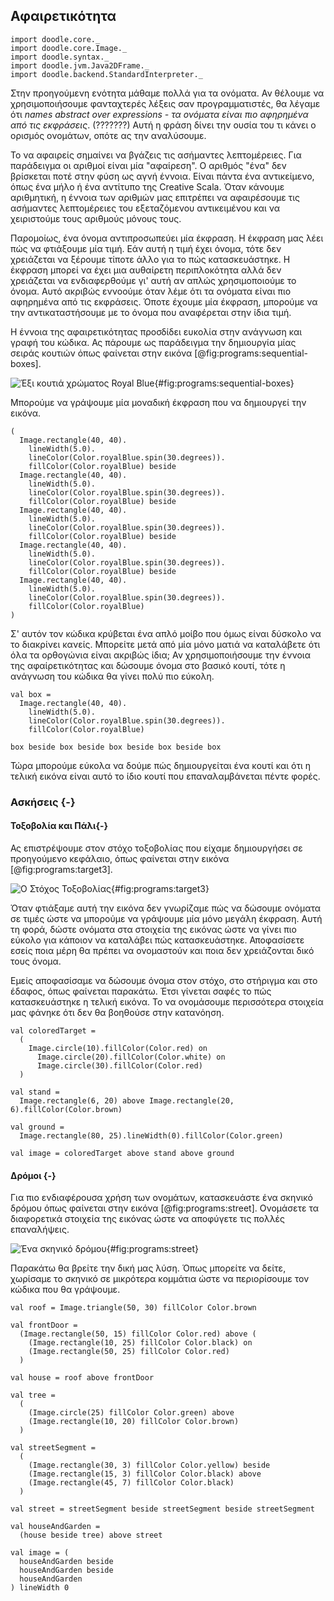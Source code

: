 ## Αφαιρετικότητα

```tut:invisible
import doodle.core._
import doodle.core.Image._
import doodle.syntax._
import doodle.jvm.Java2DFrame._
import doodle.backend.StandardInterpreter._
```

Στην προηγούμενη ενότητα μάθαμε πολλά για τα ονόματα.
Αν θέλουμε να χρησιμοποιήσουμε φανταχτερές λέξεις σαν προγραμματιστές, θα λέγαμε ότι *names abstract over expressions - τα ονόματα είναι πιο αφηρημένα από τις εκφράσεις*. (???????)
Αυτή η φράση δίνει την ουσία του τι κάνει ο ορισμός ονομάτων, οπότε ας την αναλύσουμε.

Το να αφαιρείς σημαίνει να βγάζεις τις ασήμαντες λεπτομέρειες.
Για παράδειγμα οι αριθμοί είναι μία "αφαίρεση".
Ο αριθμός "ένα" δεν βρίσκεται ποτέ στην φύση ως αγνή έννοια.
Είναι πάντα ένα αντικείμενο, όπως ένα μήλο ή ένα αντίτυπο της Creative Scala.
Όταν κάνουμε αριθμητική, η έννοια των αριθμών μας επιτρέπει να αφαιρέσουμε τις ασήμαντες λεπτομέρειες του εξεταζόμενου αντικειμένου και να χειριστούμε τους αριθμούς μόνους τους.

Παρομοίως, ένα όνομα αντιπροσωπεύει μία έκφραση.
Η έκφραση μας λέει πώς να φτιάξουμε μία τιμή.
Εάν αυτή η τιμή έχει όνομα, τότε δεν χρειάζεται να ξέρουμε τίποτε άλλο για το πώς κατασκευάστηκε.
Η έκφραση μπορεί να έχει μια αυθαίρετη περιπλοκότητα αλλά δεν χρειάζεται να ενδιαφερθούμε γι' αυτή αν απλώς χρησιμοποιούμε το όνομα.
Αυτό ακριβώς εννοούμε όταν λέμε ότι τα ονόματα είναι πιο αφηρημένα από τις εκφράσεις.
Όποτε έχουμε μία έκφραση, μπορούμε να την αντικαταστήσουμε με το όνομα που αναφέρεται στην ίδια τιμή.

Η έννοια της αφαιρετικότητας προσδίδει ευκολία στην ανάγνωση και γραφή του κώδικα.
Ας πάρουμε ως παράδειγμα την δημιουργία μίας σειράς κουτιών όπως φαίνεται στην εικόνα [@fig:programs:sequential-boxes].

![Έξι κουτιά χρώματος Royal Blue](./src/pages/programs/sequential-boxes.pdf+svg){#fig:programs:sequential-boxes}

Μπορούμε να γράψουμε μία μοναδική έκφραση που να δημιουργεί την εικόνα.

```tut:silent:book
(
  Image.rectangle(40, 40).
    lineWidth(5.0).
    lineColor(Color.royalBlue.spin(30.degrees)).
    fillColor(Color.royalBlue) beside
  Image.rectangle(40, 40).
    lineWidth(5.0).
    lineColor(Color.royalBlue.spin(30.degrees)).
    fillColor(Color.royalBlue) beside
  Image.rectangle(40, 40).
    lineWidth(5.0).
    lineColor(Color.royalBlue.spin(30.degrees)).
    fillColor(Color.royalBlue) beside
  Image.rectangle(40, 40).
    lineWidth(5.0).
    lineColor(Color.royalBlue.spin(30.degrees)).
    fillColor(Color.royalBlue) beside
  Image.rectangle(40, 40).
    lineWidth(5.0).
    lineColor(Color.royalBlue.spin(30.degrees)).
    fillColor(Color.royalBlue)
)
```

Σ' αυτόν τον κώδικα κρύβεται ένα απλό μοίβο που όμως είναι δύσκολο να το διακρίνει κανείς.
Μπορείτε μετά από μία μόνο ματιά να καταλάβετε ότι όλα τα ορθογώνια είναι ακριβώς ίδια;
Αν χρησιμοποιήσουμε την έννοια της αφαίρετικότητας και δώσουμε όνομα στο βασικό κουτί, τότε η ανάγνωση του κώδικα θα γίνει πολύ πιο εύκολη.

```tut:silent:book
val box =
  Image.rectangle(40, 40).
    lineWidth(5.0).
    lineColor(Color.royalBlue.spin(30.degrees)).
    fillColor(Color.royalBlue) 

box beside box beside box beside box beside box
```

Τώρα μπορούμε εύκολα να δούμε πώς δημιουργείται ένα κουτί και ότι η τελική εικόνα είναι αυτό το ίδιο κουτί που επαναλαμβάνεται πέντε φορές.


### Ασκήσεις {-}

#### Τοξοβολία και Πάλι{-}

Ας επιστρέψουμε στον στόχο τοξοβολίας που είχαμε δημιουργήσει σε προηγούμενο κεφάλαιο, όπως φαίνεται στην εικόνα [@fig:programs:target3].

![Ο Στόχος Τοξοβολίας](./src/pages/programs/target3.pdf+svg){#fig:programs:target3}

Όταν φτιάξαμε αυτή την εικόνα δεν γνωρίζαμε πώς να δώσουμε ονόματα σε τιμές ώστε να μπορούμε να γράψουμε μία μόνο μεγάλη έκφραση.
Αυτή τη φορά, δώστε ονόματα στα στοιχεία της εικόνας ώστε να γίνει πιο εύκολο για κάποιον να καταλάβει πώς κατασκευάστηκε.
Αποφασίσετε εσείς ποια μέρη θα πρέπει να ονομαστούν και ποια δεν χρειάζονται δικό τους όνομα.

<div class="solution">
Εμείς αποφασίσαμε να δώσουμε όνομα στον στόχο, στο στήριγμα και στο έδαφος, όπως φαίνεται παρακάτω.
Έτσι γίνεται σαφές το πώς κατασκευάστηκε η τελική εικόνα.
Το να ονομάσουμε περισσότερα στοιχεία μας φάνηκε ότι δεν θα βοηθούσε στην κατανόηση.

```tut:silent:book
val coloredTarget =
  (
    Image.circle(10).fillColor(Color.red) on
      Image.circle(20).fillColor(Color.white) on
      Image.circle(30).fillColor(Color.red)
  )

val stand =
  Image.rectangle(6, 20) above Image.rectangle(20, 6).fillColor(Color.brown)

val ground =
  Image.rectangle(80, 25).lineWidth(0).fillColor(Color.green)

val image = coloredTarget above stand above ground
```
</div>


#### Δρόμοι {-}

Για πιο ενδιαφέρουσα χρήση των ονομάτων, κατασκευάστε ένα σκηνικό δρόμου όπως φαίνεται στην εικόνα [@fig:programs:street].
Ονομάσετε τα διαφορετικά στοιχεία της εικόνας ώστε να αποφύγετε τις πολλές επαναλήψεις.

![Ένα σκηνικό δρόμου](./src/pages/programs/street.pdf+svg){#fig:programs:street}

<div class="solution">
Παρακάτω θα βρείτε την δική μας λύση.
Όπως μπορείτε να δείτε, χωρίσαμε το σκηνικό σε μικρότερα κομμάτια ώστε να περιορίσουμε τον κώδικα που θα γράψουμε.

```tut:silent:book
val roof = Image.triangle(50, 30) fillColor Color.brown

val frontDoor =
  (Image.rectangle(50, 15) fillColor Color.red) above (
    (Image.rectangle(10, 25) fillColor Color.black) on
    (Image.rectangle(50, 25) fillColor Color.red)
  )

val house = roof above frontDoor

val tree =
  (
    (Image.circle(25) fillColor Color.green) above
    (Image.rectangle(10, 20) fillColor Color.brown)
  )

val streetSegment =
  (
    (Image.rectangle(30, 3) fillColor Color.yellow) beside
    (Image.rectangle(15, 3) fillColor Color.black) above
    (Image.rectangle(45, 7) fillColor Color.black)
  )

val street = streetSegment beside streetSegment beside streetSegment

val houseAndGarden =
  (house beside tree) above street

val image = (
  houseAndGarden beside
  houseAndGarden beside
  houseAndGarden
) lineWidth 0
```
</div>
